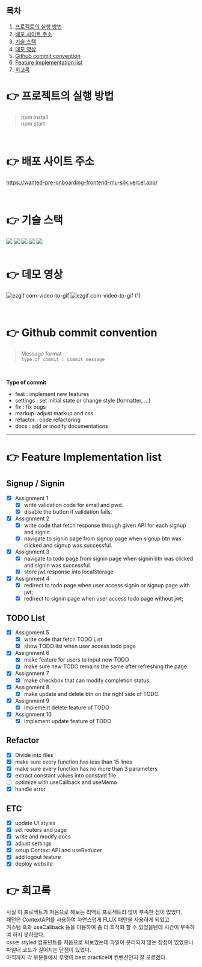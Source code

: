 ## 목차

1. [프로젝트의 실행 방법](#프로젝트의-실행-방법)
2. [배포 사이트 주소](#👉-배포-사이트-주소)
3. [기술 스택](#👉-기술-스택)
4. [데모 영상](#👉-데모-영상)
5. [Github commit convention](#github-commit-convention)
6. [Feature Implementation list](#👉-feature-implementation-list)
7. [회고록](#👉-회고록)

# 👉 프로젝트의 실행 방법

> npm install<br>npm start

<br>

# 👉 배포 사이트 주소

https://wanted-pre-onboarding-frontend-mu-silk.vercel.app/

<br>

# 👉 기술 스택

<div align=left>
  <img src="https://img.shields.io/badge/React-61DAFB?style=for-the-badge&logo=React&logoColor=white">
  <img src="https://img.shields.io/badge/ContextAPI-61DAFB?style=for-the-badge&logo=React&logoColor=white">
  <img src="https://img.shields.io/badge/reactrouter-CA4245?style=for-the-badge&logo=reactrouter&logoColor=white">
  <img src="https://img.shields.io/badge/styledcomponents-DB7093?style=for-the-badge&logo=styledcomponents&logoColor=white">
  <img src="https://img.shields.io/badge/JavaScript-F7DF1E?style=for-the-badge&logo=JavaScript&logoColor=white">
</div>

<br>

# 👉 데모 영상

![ezgif com-video-to-gif](https://user-images.githubusercontent.com/50165633/230559119-90ee54b8-2ded-41c2-8223-d5c963ee5e13.gif)
![ezgif com-video-to-gif (1)](https://user-images.githubusercontent.com/50165633/230560805-aa57cf40-9a41-4354-8f89-1f6774d5e0dc.gif)

<br>

# 👉 Github commit convention

> Message format : <br>`type of commit : commit message`

<br>

**Type of commit**

* feat : implement new features
* settings : set initial state or change style (formatter, ...)
* fix : fix bugs
* markup: adjust markup and css
* refactor : code refactoring
* docs : add or modify documentations

---

# 👉 Feature Implementation list

## Signup / Signin
- [x] Assignment 1
  - [x] write validation code for email and pwd.
  - [x] disable the button if validation fails.

- [x] Assignment 2
  - [x] write code that fetch response through given API for each signup and signin
  - [x] navigate to signin page from signup page when signup btn was clicked and signup was successful.

- [x] Assignment 3
  - [x] navigate to todo page from signin page when signin btn was clicked and signin was successful.
  - [x] store jwt response into localStorage

- [x] Assignment 4
  - [x] redirect to todo page when user access signin or signup page with jwt;
  - [x] redirect to signin page when user access todo page without jwt;

## TODO List
- [x] Assignment 5
  - [x] write code that fetch TODO List
  - [x] show TODO list when user access todo page

- [x] Assignment 6
  - [x] make feature for users to input new TODO
  - [x] make sure new TODO remains the same after refreshing the page.

- [x] Assignment 7
  - [x] make checkbox that can modify completion status.

- [x] Assignment 8
  - [x] make update and delete btn on the right side of TODO.

- [x] Assignment 9
  - [x] implement delete feature of TODO

- [x] Assignment 10
  - [x] implement update feature of TODO

## Refactor
- [x] Divide into files
- [x] make sure every function has less than 15 lines
- [x] make sure every function has no more than 3 parameters
- [x] extract constant values into constant file
- [ ] optimize with useCallback and useMemo
- [x] handle error

## ETC
- [x] update UI styles
- [x] set routers and page
- [x] write and modify docs
- [x] adjust settings
- [x] setup Context API and useReducer
- [x] add logout feature
- [x] deploy website

# 👉 회고록
사실 이 프로젝트가 처음으로 해보는 리액트 프로젝트라 많이 부족한 점이 많았다. <br>
패턴은 ContextAPI를 사용하여 자연스럽게 FLUX 패턴을 사용하게 되었고 <br>
커스텀 훅과 useCallback 등을 이용하여 좀 더 최적화 할 수 있었을텐데 시간이 부족하여 하지 못하였다. <br>
css는 styled 컴포넌트를 처음으로 써보았는데 파일이 분리되지 않는 장점이 있었으나 파일내 코드가 길어지는 단점이 있었다. <br>
아직까지 각 부분들에서 무엇이 best practice며 컨벤션인지 잘 모르겠다.
